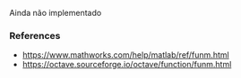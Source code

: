 Ainda não implementado

### References

- https://www.mathworks.com/help/matlab/ref/funm.html
- https://octave.sourceforge.io/octave/function/funm.html
